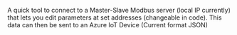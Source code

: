 A quick tool to connect to a Master-Slave Modbus server (local IP currently) that lets you edit parameters at set addresses (changeable in code). This data can then be sent to an Azure IoT Device (Current format JSON)

